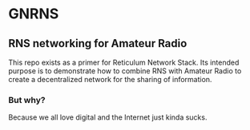 # GNRNS
## RNS networking for Amateur Radio 
This repo exists as a primer for Reticulum Network Stack. Its intended purpose is to demonstrate how to combine RNS with Amateur Radio to create a decentralized network for the sharing of information.

### But why?
Because we all love digital and the Internet just kinda sucks. 
